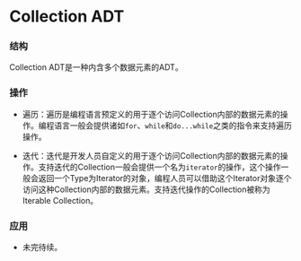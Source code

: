 # Collection ADT

### 结构

Collection ADT是一种内含多个数据元素的ADT。

### 操作

- 遍历：遍历是编程语言预定义的用于逐个访问Collection内部的数据元素的操作。编程语言一般会提供诸如`for`、`while`和`do...while`之类的指令来支持遍历操作。

- 迭代：迭代是开发人员自定义的用于逐个访问Collection内部的数据元素的操作。支持迭代的Collection一般会提供一个名为`iterator`的操作，这个操作一般会返回一个Type为Iterator的对象，编程人员可以借助这个Iterator对象逐个访问这种Collection内部的数据元素。支持迭代操作的Collection被称为Iterable Collection。

### 应用

- 未完待续。
